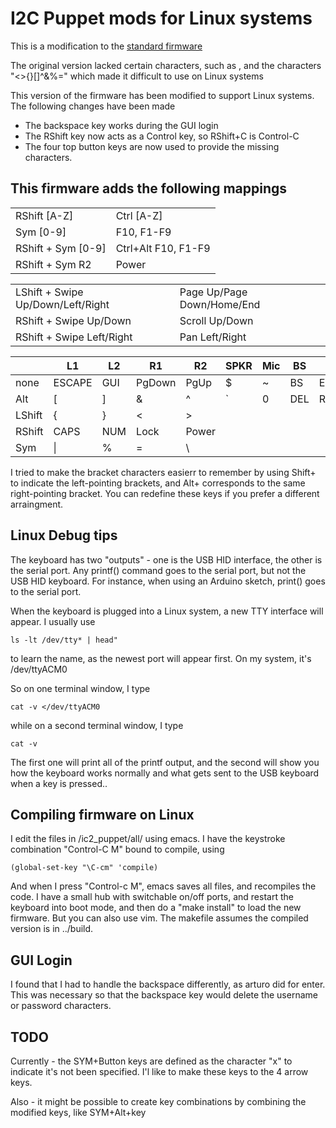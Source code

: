 # I2C Puppet mods for Linux systems


This is a modification to the <a href="https:README.md" target="_blank">standard firmware</a>

The original version lacked certain characters, such as  <ESCAPE>, and the characters "<>{}[]^&%=\"
which made it difficult to use on Linux systems


This version of the firmware has been modified to support Linux systems.
The following changes have been made
- The backspace key works during the GUI login
- The RShift key now acts as a Control key, so RShift+C is Control-C
- The four top button keys are now used to provide the missing characters.

This firmware adds the following mappings
-----------------------------------------

|                    |                     |
|--------------------|---------------------|
| RShift       [A-Z] | Ctrl [A-Z]          |
| Sym          [0-9] | F10, F1-F9          |
| RShift + Sym [0-9] | Ctrl+Alt F10, F1-F9 |
| RShift + Sym R2    | Power               |

|                                   |                            |
|-----------------------------------|----------------------------|
| LShift + Swipe Up/Down/Left/Right | Page Up/Page Down/Home/End |
| RShift + Swipe Up/Down            | Scroll Up/Down             |
| RShift + Swipe Left/Right         | Pan Left/Right             |

|        | L1     | L2  | R1          | R2         | SPKR | Mic | BS  | NL     | SPACE |
|--------|--------|-----|-------------|------------|------|-----|-----|--------|-------|
| none   | ESCAPE | GUI | PgDown      | PgUp       |  $   |  ~  | BS  | ENTER  | SPACE |
| Alt    |  [     |  ]  | &           | ^          |  \`  |  0  | DEL | RETURN | TAB   |
| LShift |  {     |  }  | <           | >          |      |     |     |        |       |
| RShift | CAPS   | NUM | Lock        | Power      |      |     |     |        |       |
| Sym    |  \|    |  %  | =           | \\         |      |     |     |        |       |
											  
											  
I tried to make the bracket characters easierr to remember by using
Shift+ to indicate the left-pointing brackets, and Alt+ corresponds to
the same right-pointing bracket. You can redefine these keys if you
prefer a different arraingment.

## Linux Debug tips

The keyboard has two "outputs" - one is the USB HID interface, the
other is the serial port.  Any printf() command goes to the serial
port, but not the USB HID keyboard. For instance, when using an
Arduino sketch, print() goes to the serial port.

When the keyboard is plugged into a Linux system, a new TTY interface
will appear. I usually use

	ls -lt /dev/tty* | head"

to learn the name, as the newest port will appear first. On my system,
it's /dev/ttyACM0

So on one terminal window, I type

    cat -v </dev/ttyACM0

while on a second terminal window, I type

    cat -v

The first one will print all of the printf output, and the second will
show you how the keyboard works normally and what gets sent to the USB
keyboard when a key is pressed..

## Compiling firmware on Linux

I edit the files in <GIT>/ic2_puppet/all/ using emacs.
I have the keystroke combination
"Control-C M" bound to compile, using

    (global-set-key "\C-cm" 'compile)

And when I press "Control-c M", emacs saves all files, and recompiles the
code. I have a small hub with switchable on/off ports, and restart the
keyboard into boot mode, and then do a "make install" to load the new
firmware. But you can also use vim. The makefile assumes the compiled version is in ../build.

## GUI Login

I found that I had to handle the backspace differently, as arturo did
for enter. This was necessary so that the backspace key would delete
the username or password characters.

## TODO

Currently - the SYM+Button keys are defined as the character "x" to indicate it's not been specified.
I'l like to make these keys to the 4 arrow keys.

Also - it might be possible to create key combinations by combining the modified keys, like SYM+Alt+key

